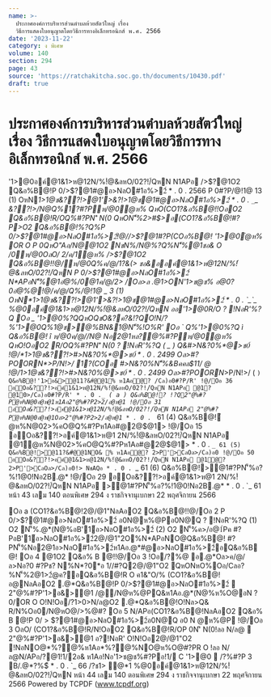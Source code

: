 ```yaml
---
name: >-
  ประกาศองค์การบริหารส่วนตำบลห้วยสัตว์ใหญ่ เรื่อง
  วิธีการแสดงใบอนุญาตโดยวิธีการทางอิเล็กทรอนิกส์ พ.ศ. 2566
date: '2023-11-22'
category: ง พิเศษ
volume: 140
section: 294
page: 43
source: 'https://ratchakitcha.soc.go.th/documents/10430.pdf'
draft: true
---
```


# ประกาศองค์การบริหารส่วนตำบลห้วยสัตว์ใหญ่ เรื่อง วิธีการแสดงใบอนุญาตโดยวิธีการทางอิเล็กทรอนิกส์ พ.ศ. 2566

'1>@0อค์@1&1>ห@12N/%!ํ@&ลหO/02?!/์QหN N1APอ />$?@1O2 Q&อ%B@!P 0/>$?@1#@อ>NลO#1อ%>2์ * . 0 . 2566 P 0#?P/@!1@ 13 (1) OหN*1>1@ช&??!>@1'>&?!>1@ช@1#@อ>NลO#1อ%>2์ * . 0 . `_`_ &??!>/N@Q%1?#?Pห/@0ํ@ห% QหO(CO1?&อ%B@!!OอO2 Q&อ%B@!R/OQ%#?PN'ิ N(0 QหON'็%2>#$>อ(CO1?&อ%B@!#?P>O2 Q&อ%B@!%?Q%P 0/>$?@1#@อ>NลO#1อ%>2์!@//>$?@1#?P(COอ%B@! '1>@0ํ@ห% OR O P 0QหO"Aอ/N@@1O2 NชN%/N@%?Q%N'็%@1ชอ& O /0ห/@0OลO/ 2/ค/1ํ@ห% />$?@1O2 Q&อ%B@!!@/ห/@0Q%ค/@/1?&(> ชอ&ออค์@1&1>ห@12N/%!ํ@&ลหO/02?!/์QหN P 0/>$?@1#@อ>NลO#1อ%>2์ N*APอN'็%@1อํ@%/0@1ค/@/2> /Oล>ล .@1>ON'1>ช@ช% อ@0?0อํ@%@!@/ค/@/Q%/@!1@ _ 3 (1) OหN*1>1@ช&??!>@1'>&?!>1@ช@1#@อ>NลO#1อ%>2์ * . 0 . `_`_ %@0อค์@1&1>ห@12N/%!ํ@&ลหO/02?!/์QหN ออ'1>@0R/O ? !NอR'%?Q Oอ _ '1>@0%?QQหOQชO&?ค?&!?QO!N/?%'1>@0Q%1@ช>@%BN&1@N'็%!O%R' Oอ ` Q%'1>@0%?Q ì Q&อ%B@! î ห/@0ค/@//N@ Nอ2@1หล?@%#?Pห/@0ํ@ห% QหO!OอO2 R/OQ%#?PN'ิ N(0 ? !NอR'%?Q ( _ ) Q&#>N&?0%*@>ช0์ !@/*1>1@ช&??!>#>N&?0%*@>ช0์ * . 0 . 2499 Oล>#?POORN*>P/N!>/ 1?(COอ #>N&?0%N'็%&Bคคล$11/ @ !@/*1>1@ช&??!>#>N&?0%*@>ช0์ * . 0 . 2499 Oล>#?POORN*>P/N!>/ ( ` ) Q&อ%B@!'1>อ&>@11?&#ํ@@1% ห1Aอํ@? /Cล)อ0#?P/R' !@/Oอ 36 อOอ&??!>อค์1&1>ห@12N/%!ํ@&ลหO/02?!/์QหN N1APอ @1? @10>/Cล)อ0#?P/R' * . 0 . `_`_ ( a ) Q&อ%B@!? !?Q2"@%#?Pํ@ห%N@0อ@ห@1ห1Aอ2"@%#?P2>2/อ@ห@1 !@/Oอ 31 อOอ&??!>อค์@1&1>ห@12N/%!ํ@&ลหO/02?!/์QหN N1APอ 2"@%#?Pํ@ห%N@0อ@ห@1Oล>2"@%#?P2>2/อ@ห@1 * . 0 . `_ 61 (4) Q&อ%B@!ํ@ห%N@02>%คO@Q%#?Pห1Aอ#@2@$@1> !@/Oอ 15 อOอ&??!>อค์@1&1>ห@1 2N/%!ํ@&ลหO/02?!/์QหN N1APอ @1ํ@ห%N@02>%คO@Q%#?Pห1Aอ#@2@$@1> * . 0 . `_ 61 (5) Q&อ%B@!>@11?&#ํ@@1NO& % ห1Aอํ@? 2>P'>CลOล>/Cล)อ0 !@/Oอ 50 อOอ&??!>อค์@1&1>ห@12N/%!ํ@&ลหO/02?!/์QหN N1APอ @1ํ@? 2>P'>CลOล>/Cล)อ0!> NชAQอ * . 0 . `_ 61 (6) Q&อ%B@!>@1#?PN'็%อ?%!1@0!Nอ2B.@* !@/Oอ 29 อOอ&??!>อค์@1&1>ห@1 2N/%!ํ@&ลหO/02?!/์QหN N1APอ >@1#?PN'็%อ?%!1@0!Nอ2B.@* * . 0 . `_ 61 หน้า 43 เลม 140 ตอนพิเศษ 294 ง ราชกิจจานุเบกษา 22 พฤศจิกายน 2566

Oอ a (CO1?&อ%B@!2@/@1"NลAอO2 Q&อ%B@!!@/Oอ 2 P 0/>$?@1#@อ>NลO#1อ%>2์ อ0N@ห%@Pอ0N@Q ? !NอR'%?Q (1) O2 N'็%.@*(N@%อB'1์อ>NลO#1อ%>2์ (2) O2 N'็%ค>/อ@1์Pค #?PอB'1์อ>NลO#1อ%>2์2@/@1"2O%N*APอNO@Q&อ%B@! #?PN'็%Nอ2@1อ>NลO#1อ%>2์ห1Aอ.@*#@อ>NลO#1อ%>2์อQ&อ%B@! Oอ 4 @1O2 Q&อ% B @!!@/Oอ 3 !Oอ/?%@ อ.@*Oล>ค/@/ล>Nอ?0 #?Pช? N%N*?0*อ 1//#?Q2@/@1"O2 QหONหO%Oอ/Cลอ?%N'็%2@1>2ํ@ค?อQ&อ%B@!R O ค1&"O/% (CO1?&อ%B@!อ@NลAอO2 .@*Q&อ%B@!P 0/>$?@1#@อ>NลO#1อ%>2์  2"@%#?P'1>อ&>@1 /@/N@ห%@PQ&ห1Aอ.@*(N@%ห%O@อN ? 0/OR O O!N!Oอ/?1>0>N/ล@O2 .@*Q&อ%B@!O!Nล>Q& R/N%Oอ0/N@หO@/>%@#? Oอ 5 N/APอ(CO1?&อ%B@!NลAอO2 Q&อ% B @!P 0/ > $?@1#@อ>NลO#1อ%>2์อ0N@Q อ0 N @ห%@P !@/Oอ 3 OลO/ (CO1?&อ%B@!R/N!OอO2 Q&อ%B@!R/OP 0N'ิ N(0!ลอ N/ล@  2"@%#?P'1>อ&>@1 อ?!NอR' O!N!Oอ2@/@1"O2 !NอNO@*%?@%ห1Aอ*%?@%NO@ห%O@#?PR O !ลอ N/ล@N/APอ/?@1!1/2อ& ห1Aอ!Nอ'1>ช@ช%#?Pอ!1/ C '1>@0  /?%#?P 3 B/.@*?%$์ * . 0 . `_ 66 /?ช1> ํ@*1 %@0อค์@1&1>ห@12N/%!ํ@&ลหO/02?!/์QหN หน้า 44 เลม 140 ตอนพิเศษ 294 ง ราชกิจจานุเบกษา 22 พฤศจิกายน 2566 Powered by TCPDF (www.tcpdf.org)
